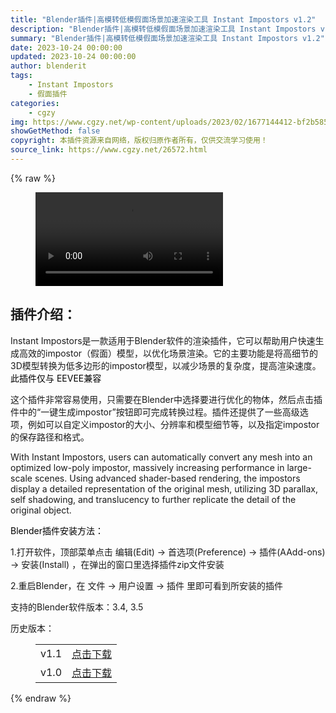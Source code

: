 ```yaml
---
title: "Blender插件|高模转低模假面场景加速渲染工具 Instant Impostors v1.2"
description: "Blender插件|高模转低模假面场景加速渲染工具 Instant Impostors v1.2"
summary: "Blender插件|高模转低模假面场景加速渲染工具 Instant Impostors v1.2"
date: 2023-10-24 00:00:00
updated: 2023-10-24 00:00:00
author: blenderit
tags: 
    - Instant Impostors
    - 假面插件
categories:
    - cgzy
img: https://www.cgzy.net/wp-content/uploads/2023/02/1677144412-bf2b585aaeb7a04.jpg
showGetMethod: false
copyright: 本插件资源来自网络，版权归原作者所有，仅供交流学习使用！
source_link: https://www.cgzy.net/26572.html
---
```


{% raw %}
<figure class="wp-block-video aligncenter"><video controls src="https://cloud.video.taobao.com/play/u/717183932/p/1/e/6/t/1/398861046564.mp4"></video></figure><div class="wp-block-pandastudio-title"><div class="title_style_01"><h2 id="h2-0">插件介绍：</h2></div></div><p class="is-style-text-indent-2em">Instant Impostors是一款适用于Blender软件的渲染插件，它可以帮助用户快速生成高效的impostor（假面）模型，以优化场景渲染。它的主要功能是将高细节的3D模型转换为低多边形的impostor模型，以减少场景的复杂度，提高渲染速度。<mark style="background-color:rgba(0, 0, 0, 0)" class="has-inline-color has-vivid-red-color">此插件仅与 EEVEE兼容</mark></p><p>这个插件非常容易使用，只需要在Blender中选择要进行优化的物体，然后点击插件中的“一键生成impostor”按钮即可完成转换过程。插件还提供了一些高级选项，例如可以自定义impostor的大小、分辨率和模型细节等，以及指定impostor的保存路径和格式。</p><p>With Instant Impostors, users can automatically convert any mesh into an optimized low-poly impostor, massively increasing performance in large-scale scenes. Using advanced shader-based rendering, the impostors display a detailed representation of the original mesh, utilizing 3D parallax, self shadowing, and translucency to further replicate the detail of the original object.</p><p><mark style="background-color:rgba(0, 0, 0, 0)" class="has-inline-color has-vivid-red-color">Blender插件安装方法：</mark></p><p>1.打开软件，顶部菜单点击 编辑(Edit) → 首选项(Preference) → 插件(AAdd-ons) → 安装(Install) ，在弹出的窗口里选择插件zip文件安装</p><p>2.重启Blender，在 文件 → 用户设置 → 插件 里即可看到所安装的插件</p><div class="wp-block-pandastudio-tips"><div class="tip success "><p>支持的Blender软件版本：3.4, 3.5</p>
</div></div><div class="wp-block-pandastudio-title"><div class="title_style_01"><p>历史版本：</p></div></div><figure class="wp-block-table has-medium-font-size"><table><tbody><tr><td>v1.1</td><td><a href="https://www.cgzy.net/go?_=57ed296c84aHR0cHM6Ly9wYW4uYmFpZHUuY29tL3MvMVBDUUhXZjFLVU1IXzBDTW9ZTWdYenc%2FcHdkPXhsbGk%3D" target="_blank">点击下载</a></td></tr><tr><td>v1.0</td><td><a href="https://www.cgzy.net/go?_=697d797dd9aHR0cHM6Ly9wYW4uYmFpZHUuY29tL3MvMV9USjVjTUJGWUNIMjl3cjQtbzRqTWc%2FcHdkPXRrOWU%3D" target="_blank">点击下载</a></td></tr></tbody></table></figure>
<div style="display: none">cgzy</div>
{% endraw %}